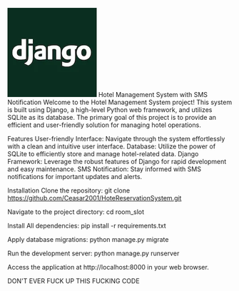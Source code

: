 
![Alt text](image/image.png)
Hotel Management System with SMS Notification
Welcome to the Hotel Management System project! This system is built using Django, a high-level Python web framework, and utilizes SQLite as its database. The primary goal of this project is to provide an efficient and user-friendly solution for managing hotel operations.






Features
User-friendly Interface: Navigate through the system effortlessly with a clean and intuitive user interface.
Database: Utilize the power of SQLite to efficiently store and manage hotel-related data.
Django Framework: Leverage the robust features of Django for rapid development and easy maintenance.
SMS Notification: Stay informed with SMS notifications for important updates and alerts.




Installation
Clone the repository:
git clone https://github.com/Ceasar2001/HoteReservationSystem.git

Navigate to the project directory:
cd room_slot

Install All dependencies:
pip install -r requirements.txt

Apply database migrations:
python manage.py migrate

Run the development server:
python manage.py runserver


Access the application at http://localhost:8000 in your web browser.


DON'T EVER FUCK UP THIS FUCKING CODE
